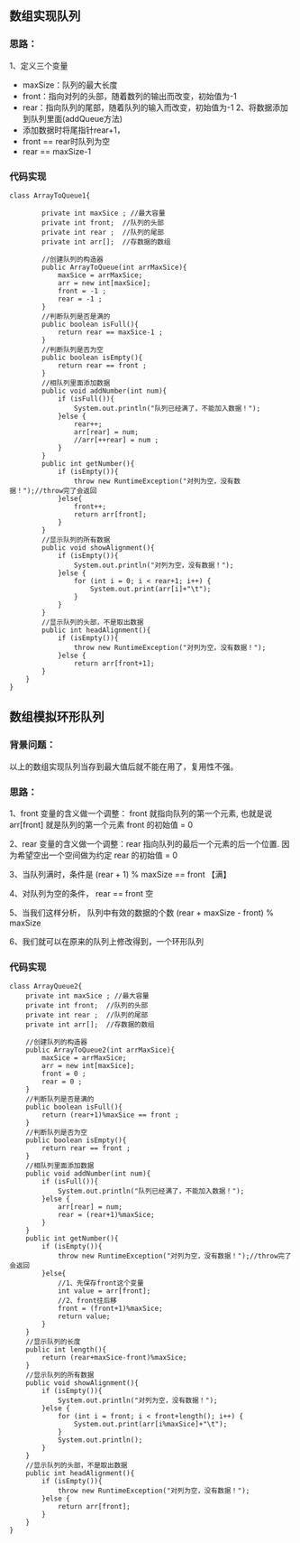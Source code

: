 ## **数组实现队列**

### 思路：

1、定义三个变量

- maxSize：队列的最大长度
- front：指向对列的头部，随着数列的输出而改变，初始值为-1
- rear：指向队列的尾部，随着队列的输入而改变，初始值为-1 2、将数据添加到队列里面(addQueue方法)
- 添加数据时将尾指针rear+1，
- front == rear时队列为空
- rear == maxSize-1

### 代码实现

```text
class ArrayToQueue1{

        private int maxSice ; //最大容量
        private int front;  //队列的头部
        private int rear ;  //队列的尾部
        private int arr[];  //存数据的数组

        //创建队列的构造器
        public ArrayToQueue(int arrMaxSice){
            maxSice = arrMaxSice;
            arr = new int[maxSice];
            front = -1 ;
            rear = -1 ;
        }
        //判断队列是否是满的
        public boolean isFull(){
            return rear == maxSice-1 ;
        }
        //判断队列是否为空
        public boolean isEmpty(){
            return rear == front ;
        }
        //相队列里面添加数据
        public void addNumber(int num){
            if (isFull()){
                System.out.println("队列已经满了，不能加入数据！");
            }else {
                rear++;
                arr[rear] = num;
                //arr[++rear] = num ;
            }
        }
        public int getNumber(){
            if (isEmpty()){
                throw new RuntimeException("对列为空，没有数据！");//throw完了会返回
            }else{
                front++;
                return arr[front];
            }
        }
        //显示队列的所有数据
        public void showAlignment(){
            if (isEmpty()){
                System.out.println("对列为空，没有数据！");
            }else {
                for (int i = 0; i < rear+1; i++) {
                    System.out.print(arr[i]+"\t");
                }
            }
        }
        //显示队列的头部，不是取出数据
        public int headAlignment(){
            if (isEmpty()){
                throw new RuntimeException("对列为空，没有数据！");
            }else {
                return arr[front+1];
        }
    }   
}
```

## **数组模拟环形队列**

### 背景问题：

以上的数组实现队列当存到最大值后就不能在用了，复用性不强。

### 思路：

1、front 变量的含义做一个调整： front 就指向队列的第一个元素, 也就是说 arr[front] 就是队列的第一个元素 front 的初始值 = 0

2、rear 变量的含义做一个调整：rear 指向队列的最后一个元素的后一个位置. 因为希望空出一个空间做为约定 rear 的初始值 = 0

3、当队列满时，条件是 (rear + 1) % maxSize == front 【满】

4、对队列为空的条件， rear == front 空

5、当我们这样分析， 队列中有效的数据的个数 (rear + maxSize - front) % maxSize

6、我们就可以在原来的队列上修改得到，一个环形队列

### 代码实现

```text
class ArrayQueue2{
    private int maxSice ; //最大容量
    private int front;  //队列的头部
    private int rear ;  //队列的尾部
    private int arr[];  //存数据的数组

    //创建队列的构造器
    public ArrayToQueue2(int arrMaxSice){
        maxSice = arrMaxSice;
        arr = new int[maxSice];
        front = 0 ;
        rear = 0 ;
    }
    //判断队列是否是满的
    public boolean isFull(){
        return (rear+1)%maxSice == front ;
    }
    //判断队列是否为空
    public boolean isEmpty(){
        return rear == front ;
    }
    //相队列里面添加数据
    public void addNumber(int num){
        if (isFull()){
            System.out.println("队列已经满了，不能加入数据！");
        }else {
            arr[rear] = num;
            rear = (rear+1)%maxSice;
        }
    }
    public int getNumber(){
        if (isEmpty()){
            throw new RuntimeException("对列为空，没有数据！");//throw完了会返回
        }else{
            //1、先保存front这个变量
            int value = arr[front];
            //2、front往后移
            front = (front+1)%maxSice;
            return value;
        }
    }
    //显示队列的长度
    public int length(){
        return (rear+maxSice-front)%maxSice;
    }
    //显示队列的所有数据
    public void showAlignment(){
        if (isEmpty()){
            System.out.println("对列为空，没有数据！");
        }else {
            for (int i = front; i < front+length(); i++) {
                System.out.print(arr[i%maxSice]+"\t");
            }
            System.out.println();
        }
    }
    //显示队列的头部，不是取出数据
    public int headAlignment(){
        if (isEmpty()){
            throw new RuntimeException("对列为空，没有数据！");
        }else {
            return arr[front];
        }
    }
}
```